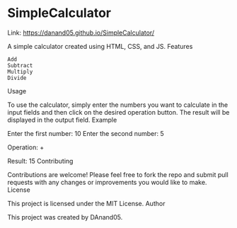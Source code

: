 # SimpleCalculator

Link: https://danand05.github.io/SimpleCalculator/

A simple calculator created using HTML, CSS, and JS.
Features

    Add
    Subtract
    Multiply
    Divide

Usage

To use the calculator, simply enter the numbers you want to calculate in the input fields and then click on the desired operation button. The result will be displayed in the output field.
Example

Enter the first number: 10
Enter the second number: 5

Operation: +

Result: 15
Contributing

Contributions are welcome! Please feel free to fork the repo and submit pull requests with any changes or improvements you would like to make.
License

This project is licensed under the MIT License.
Author

This project was created by DAnand05.

